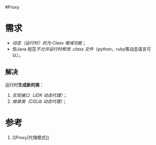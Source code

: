 #Proxy 
# 需求
- *动态（运行时）的为 Class 增减功能*；
- 但Java 规范*不允许运行时修改 .class 文件*（python，ruby等动态语言可以）。

## 解决
运行时**生成新的类**：
1. *实现接口（JDK 动态代理）*；
2. *继承类（CGLib 动态代理）*；






# 参考
1. [[Proxy|代理模式]]